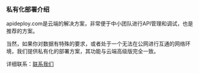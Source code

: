 ### 私有化部署介绍

apideploy.com是云端的解决方案，非常便于中小团队进行API管理和调试，也是推荐的方案。

当然，如果你对数据有特殊的要求，或者处于一个无法在公网进行互通的网络环境，我们提供私有化的部署方案，其功能与云端高级版完全一致。

详细联系：[联系我们](../getting-started/apideploy-contact.md)